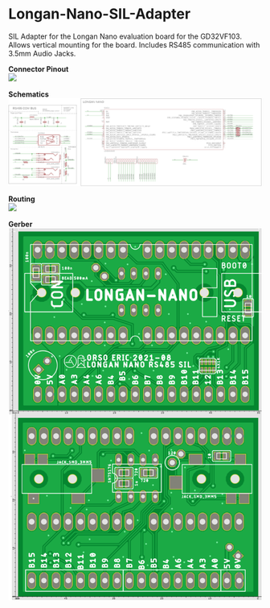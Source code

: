 # Longan-Nano-SIL-Adapter
SIL Adapter for the Longan Nano evaluation board for the GD32VF103. Allows vertical mounting for the board. Includes RS485 communication with 3.5mm Audio Jacks.

**Connector Pinout**  
![](https://user-images.githubusercontent.com/30684972/129474909-8bb0f036-dbd8-40db-8bfe-cae2289439aa.png)

**Schematics**  
![](https://raw.githubusercontent.com/OrsoEric/Longan-Nano-SIL-Adapter/main/Longan%20Nano%20SIL%20Schematics.png)

**Routing**  
![](https://user-images.githubusercontent.com/30684972/129760789-9e1b9f7a-9ab9-4cfd-bfd7-2e960dfda2b4.png)

**Gerber**  
![](https://raw.githubusercontent.com/OrsoEric/Longan-Nano-SIL-Adapter/main/Longan%20Nano%20SIL%20Gerber.png)
